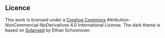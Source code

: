 ## Licence

This work is licensed under a [Creative Commons](http://creativecommons.org/licenses/by-nc-nd/4.0/) Attribution-NonCommercial-NoDerivatives 4.0 International License. The dark theme is based on [Solarised](http://ethanschoonover.com/solarized) by Ethan Schoonover.
